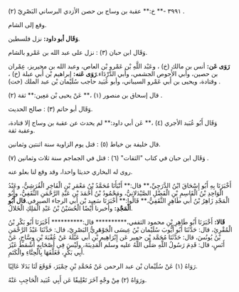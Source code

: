 ٣٩٩١ -** خ:** عقبة بن وساج بن حصن الأزدي البرساني البَصْرِيّ (٢) .

وقع إلى الشام.

**وَقَال أبو داود:** نزل فلسطين.

وَقَال ابن حبان (٣) : نزل على عبد الله بن عَمْرو بالشام.

**رَوَى عَن:** أنس بن مالك (خ) ، وعَبْد اللَّهِ بْن عَمْرو بْن العاص، وعبد الله بن محيريز، عِمْران بن حصين، وأبي الأَحوص الجشمي، وأَبي الدَّرْدَاء.**رَوَى عَنه:** إبراهيم بْن أَبي عبلة (خ) ، وقتادة، ويحيى بن أَبي عَمْرو السيباني، وأبو عُبَيد حاجب سُلَيْمان بْن عبد الملك (خت) .

قال إسحاق بن منصور (١) ،** عَنْ يحيى بْن مَعِين:** ثقة (٢) .

وَقَال أبو حاتم (٣) : صالح الحديث.

وَقَال أَبُو عُبَيد الأجري (٤) ،** عَن أبي داود:** لم يحدث عن عقبة بن وساج إلا قتادة، وعقبة ثقة.

قال خليفة بن خياط (٥) : قتل يوم الزاوية سنة اثنتين وثمانين.

وَقَال ابن حبان في كتاب "الثقات" (٦) : قتل في الجماجم سنة ثلاث وثمانين (٧) .

روى له البخاري حديثا واحدا، وقد وقع لنا بعلو عنه.

أَخْبَرَنَا بِهِ أَبُو إِسْحَاقَ ابْنُ الدَّرَجِيِّ،** قال:** أَنْبَأَنَا مُحَمَّدُ بْنُ مَعْمَرِ بْنِ الْفَاخِرِ الْقُرَشِيُّ، وعَبْدُ الْوَاحِدِ بْنُ الْقَاسِمِ بْنِ الْفَضْلِ الصَّيْدَلانِيُّ، ومَحْمُودُ بْنُ أَحْمَدَ بْنِ عَبْدِ الرَّحْمَنِ الثَّقَفِيُّ، وأَبُو الْمَجْدِ زَاهِرُ بْنُ أَبي طَاهِرٍ الثَّقَفِيُّ،** قَالُوا:** أَخْبَرَنَا سَعِيد بْن أَبي الرجاء الصيرفي.**قال أَبُو الْمَجْدِ:** وأخبرنا أَيْضًا الْحُسَيْنُ بْنُ عَبْدِ الْمَلِكِ الْخَلالُ.

**قَالا:** أَخْبَرَنَا أَبُو طَاهِرِ بْنِ محمود الثقفي،********** قال:********** أَخْبَرَنَا أَبُو بَكْرِ بْنُ الْمُقْرِئِ، قال: حَدَّثَنَا أَبُو أَيُّوبَ سُلَيْمان بْنُ عِيسَى الْجَوْهَرِيُّ البَصْرِيّ، قال: حَدَّثَنَا عَبْدُ الرَّحْمَنِ بْنُ يُونُسَ، قال: حَدَّثَنَا مُحَمَّد بْن حمير عَن إِبْرَاهِيم بْنِ أَبي عَبْلَةَ عَنْ عُقْبَةَ بْنِ وسَّاجٍ، عَنْ أَنَسٍ، قال: قَدِمَ رَسُولُ اللَّهِ صَلَّى اللَّهُ عليه وسلم الْمَدِينَةَ، ولَيْسَ فِي أَصْحَابِهِ أَشْمَطُ غَيْرَ أَبِي بَكْرٍ، فَغَلَّفَهَا بِالْحِنَّاءِ والْكَتَمِ.

رَوَاهُ (١) عَنْ سُلَيْمان بْن عبد الرحمن عَنْ مُحَمَّدِ بْنِ حِمْيَرَ، فَوَقَعَ لَنَا بَدَلا عَالِيًا.

ورَوَاهُ (٢) مِنْ وجْهٍ آخَرَ تَعْلِيقًا عَن أَبِي عُبَيد الْحَاجِبِ عَنْهُ.